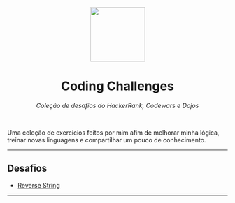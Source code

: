 
<div align="center">
  <a href="https://github.com/appalaszynski/javascript-exercises">
    <img src="https://user-images.githubusercontent.com/35331661/42527869-27757618-847a-11e8-92f0-ab671ea0d200.png" height="125px">
  </a>
  <h1>Coding Challenges</h1>
  <p>
    <em>Coleção de desafios do HackerRank, Codewars e Dojos</em>
  </p>
  <br>
</div>

Uma coleção de exercicios feitos por mim afim de melhorar minha lógica, treinar novas linguagens e compartilhar um pouco de conhecimento. 

---



## Desafios

- [Reverse String](https://github.com/appalaszynski/javascript-exercises/blob/master/exercises/ReverseString/index.js)


---


